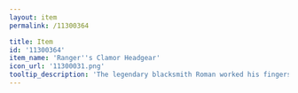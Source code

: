 ```yaml
---
layout: item
permalink: /11300364

title: Item
id: '11300364'
item_name: 'Ranger''s Clamor Headgear'
icon_url: '11300031.png'
tooltip_description: 'The legendary blacksmith Roman worked his fingers to the bone creating this hat for Rangers competing in the arena. It has a special coating that helps the wearer withstand attacks for longer periods of time.'
---
```

